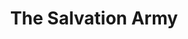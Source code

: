 ---
title: "The Salvation Army"
url: /redford-charter-township/the-salvation-army/
shop: charity
---